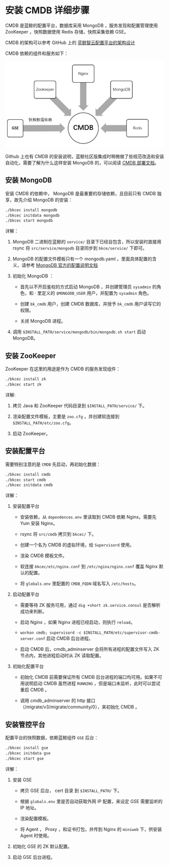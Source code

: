 # 安装 CMDB 详细步骤

CMDB 是蓝鲸的配置平台，数据库采用 MongoDB ，服务发现和配置管理使用 ZooKeeper ，快照数据使用 Redis 存储，快照采集依赖 GSE。

CMDB 的架构可以参考 GitHub 上的 [蓝鲸智云配置平台的架构设计](https://github.com/Tencent/bk-cmdb/blob/master/docs/overview/architecture.md)

CMDB 依赖的组件和服务如下：

![CMDB依赖简图](../../assets/cmdb_depends.png)

Github 上也有 CMDB 的安装说明，蓝鲸社区版集成时稍微做了些规范改造和安装自动化，需要了解为什么这样安装 MongoDB 的，可以阅读 [CMDB 部署文档](https://github.com/Tencent/bk-cmdb/blob/master/docs/overview/installation.md)。

## 安装 MongoDB

安装 CMDB 的依赖中， MongoDB 是最重要的存储依赖，且目前只有 CMDB 独享，故先介绍 MongoDB 的安装：

```bash
./bkcec install mongodb
./bkcec initdata mongodb
./bkcec start mongodb
```

详解：

1. MongoDB 二进制在蓝鲸的 `service/` 目录下已经自包含，所以安装时直接用 rsync 将 `src/service/mongodb` 目录同步到 `bkce/service/` 下即可。

2. MongoDB 的配置文件模板只有一个 mongodb.yaml ，里面具体配置的含义，请参考 [MongoDB 官方的配置说明文档](https://docs.mongodb.com/manual/reference/configuration-options/)

3. 初始化 MongoDB ：

    - 首先以不开启鉴权的方式启动 MongoDB ，并创建管理员 `sysadmin` 的角色，和 · 里定义的 `$MONGODB_USER` 用户，并配置为 `sysadmin` 角色。

    - 创建 `bk_cmdb` 用户，创建 CMDB 数据库，并授予 `bk_cmdb` 用户读写它的权限。

    - 关闭 MongoDB 进程。

4. 调用 `$INSTALL_PATH/service/mongodb/bin/mongodb.sh start` 启动 MongoDB。

## 安装 ZooKeeper

ZooKeeper 在这里的用途是作为 CMDB 的服务发现组件：

```bash
./bkcec install zk
./bkcec start zk
```

详解:

1. 拷贝 Java 和 ZooKeeper 代码目录到 `$INSTALL_PATH/service/` 下。

2. 渲染配置文件模板，主要是 `zoo.cfg` ，并创建软连接到 `$INSTALL_PATH/etc/zoo.cfg`。

3. 启动 ZooKeeper。

## 安装配置平台

需要特别注意的是 `CMDB` 先启动，再初始化数据：

```bash
./bkcec install cmdb
./bkcec start cmdb
./bkcec initdata cmdb
```

详解：

1. 安装配置平台
    - 安装依赖，从 `dependences.env` 里读取到 CMDB 依赖 Nginx。需要先 Yum 安装 Nginx。

    - rsync 将 `src/cmdb`  拷贝到 `bkcec/` 下。

    - 创建一个名为 CMDB 的虚拟环境，给 `Supervisord` 使用。

    - 渲染 CMDB 模板文件。

    - 软连接 `bkcec/etc/nginx.conf` 到 `/etc/nginx/nginx.conf` 覆盖 Nginx 默认的配置。

    - 将 `globals.env` 里配置的 `CMDB_FQDN` 域名写入 `/etc/hosts`。

2. 启动配置平台

    - 需要等待 ZK 服务可用，通过 `dig +short zk.service.consul` 是否解析成功来判断。

    - 启动 Nginx ，如果 Nginx 进程已经启动，则执行 `reload`。

    - `workon cmdb; supervisord -c $INSTALL_PATH/etc/supervisor-cmdb-server.conf` 启动 CMDB 后台进程。

    - 启动 CMDB 后，cmdb_adminserver 会将所有进程的配置文件写入 ZK 节点内，其他进程启动时从 ZK 读取配置。

3. 初始化配置平台
    -  初始化 CMDB 前需要保证所有 CMDB 后台进程的端口均可用。如果不可用说明启动 CMDB 虽然进程 `RUNNING` ，但是端口未监听，此时可以尝试重启 CMDB 。

    - 调用 cmdb_adminserver 的 http 接口（/migrate/v3/migrate/community/0），来初始化 CMDB 。

## 安装管控平台

配置平台的快照数据，依赖蓝鲸组件 `GSE` 后台：

```bash
./bkcec install gse
./bkcec initdata gse
./bkcec start gse
```

详解：

1. 安装 GSE

    - 拷贝 GSE 后台， cert 目录 到 `$INSTALL_PATH/` 下。

    - 根据 `globals.env` 里是否自动获取外网 IP 配置，来设定 GSE 需要监听的 IP 地址。

    - 渲染配置模板。

    - 将 Agent ， Proxy ，和证书打包，并传到 Nginx 的 `miniweb` 下，供安装 Agent 时使用。

2. 初始化 GSE 的 ZK 默认配置。
3. 启动 GSE 后台进程。
